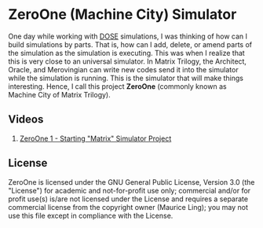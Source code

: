 # ZeroOne (Machine City) Simulator

One day while working with [DOSE](https://github.com/mauriceling/dose) simulations, I was thinking of how can I build simulations by parts. That is, how can I add, delete, or amend parts of the simulation as the simulation is executing. This was when I realize that this is very close to an universal simulator. In Matrix Trilogy, the Architect, Oracle, and Merovingian can write new codes send it into the simulator while the simulation is running. This is the simulator that will make things interesting. Hence, I call this project **ZeroOne** (commonly known as Machine City of Matrix Trilogy).

## Videos
1. [ZeroOne 1 - Starting "Matrix" Simulator Project](https://youtu.be/4tf9dWxqXiQ)

## License
ZeroOne is licensed under the GNU General Public License, Version 3.0 (the "License") for academic and not-for-profit use only; commercial and/or for profit use(s) is/are not licensed under the License and requires a separate commercial license from the copyright owner (Maurice Ling); you may not use this file except in compliance with the License.